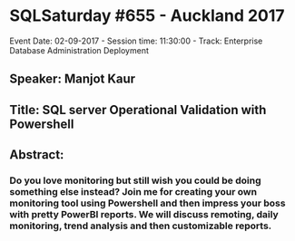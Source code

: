 # SQLSaturday #655 - Auckland 2017
Event Date: 02-09-2017 - Session time: 11:30:00 - Track: Enterprise Database Administration  Deployment
## Speaker: Manjot Kaur
## Title: SQL server Operational Validation with Powershell
## Abstract:
### Do you love monitoring but still wish you could be doing something else instead? Join me for creating your own monitoring tool using Powershell and then impress your boss with pretty PowerBI reports. We will discuss remoting, daily monitoring, trend analysis and then customizable reports.
